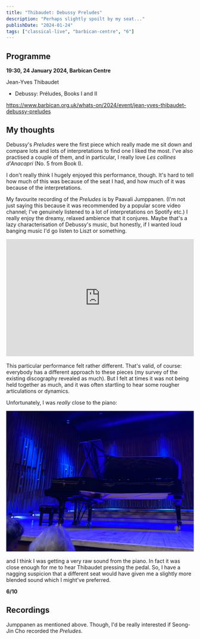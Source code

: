 ```yaml
---
title: "Thibaudet: Debussy Preludes"
description: "Perhaps slightly spoilt by my seat..."
publishDate: "2024-01-24"
tags: ["classical-live", "barbican-centre", "6"]
---
```


## Programme

**19:30, 24 January 2024, Barbican Centre**

Jean-Yves Thibaudet

- Debussy: Préludes, Books I and II

https://www.barbican.org.uk/whats-on/2024/event/jean-yves-thibaudet-debussy-preludes

## My thoughts

Debussy's *Preludes* were the first piece which really made me sit down and compare lots and lots of interpretations to find one I liked the most.
I've also practised a couple of them, and in particular, I really love *Les collines d'Anacapri* (No. 5 from Book I).

I don't really think I hugely enjoyed this performance, though.
It's hard to tell how much of this was because of the seat I had, and how much of it was because of the interpretations.

My favourite recording of the *Preludes* is by Paavali Jumppanen.
(I'm not just saying this because it was recommended by a popular score video channel; I've genuinely listened to a lot of interpretations on Spotify etc.)
I really enjoy the dreamy, relaxed ambience that it conjures.
Maybe that's a lazy characterisation of Debussy's music, but honestly, if I wanted loud banging music I'd go listen to Liszt or something.

<iframe width="100%" height="315" src="https://www.youtube.com/embed/UIHpca_rWUc?si=jhURwV3KjsRtwtkb" title="YouTube video player" frameborder="0" allow="accelerometer; autoplay; clipboard-write; encrypted-media; gyroscope; picture-in-picture; web-share" allowfullscreen></iframe>

This particular performance felt rather different.
That's valid, of course: everybody has a different approach to these pieces (my survey of the existing discography revealed as much).
But I felt at times it was not being held together as much, and it was often startling to hear some rougher articulations or dynamics.

Unfortunately, I was *really* close to the piano:

![View from my seat at the Barbican](./debussy_seat.jpg)

and I think I was getting a very raw sound from the piano.
In fact it was close enough for me to hear Thibaudet pressing the pedal.
So, I have a nagging suspicion that a different seat would have given me a slightly more blended sound which I might've preferred.

**6/10**

## Recordings

Jumppanen as mentioned above.
Though, I'd be really interested if Seong-Jin Cho recorded the *Preludes*.
